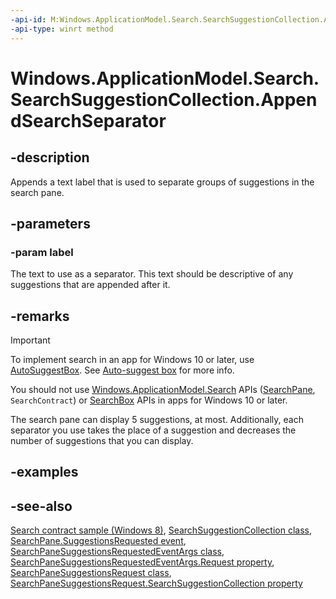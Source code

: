 ```yaml
---
-api-id: M:Windows.ApplicationModel.Search.SearchSuggestionCollection.AppendSearchSeparator(System.String)
-api-type: winrt method
---
```


<!-- Method syntax
public void AppendSearchSeparator(System.String label)
-->

# Windows.ApplicationModel.Search.SearchSuggestionCollection.AppendSearchSeparator

## -description

Appends a text label that is used to separate groups of suggestions in the search pane.

## -parameters

### -param label

The text to use as a separator. This text should be descriptive of any suggestions that are appended after it.

## -remarks

> [!IMPORTANT]
> To implement search in an app for Windows 10 or later, use [AutoSuggestBox](/uwp/api/windows.ui.xaml.controls.autosuggestbox). See [Auto-suggest box](/windows/apps/design/controls/auto-suggest-box) for more info.
>
> You should not use [Windows.ApplicationModel.Search](/uwp/api/windows.applicationmodel.search) APIs ([SearchPane](/uwp/api/windows.applicationmodel.search.searchpane), `SearchContract`) or [SearchBox](../windows.ui.xaml.controls/searchbox.md) APIs in apps for Windows 10 or later.

The search pane can display 5 suggestions, at most. Additionally, each separator you use takes the place of a suggestion and decreases the number of suggestions that you can display.

## -examples

## -see-also

[Search contract sample (Windows 8)](https://github.com/microsoftarchive/msdn-code-gallery-microsoft/tree/master/Official%20Windows%20Platform%20Sample/Windows%208.1%20Store%20app%20samples/99866-Windows%208.1%20Store%20app%20samples/Search%20contract%20sample), [SearchSuggestionCollection class](searchsuggestioncollection.md), [SearchPane.SuggestionsRequested event](searchpane_suggestionsrequested.md), [SearchPaneSuggestionsRequestedEventArgs class](searchpanesuggestionsrequestedeventargs.md), [SearchPaneSuggestionsRequestedEventArgs.Request property](searchpanesuggestionsrequestedeventargs_request.md), [SearchPaneSuggestionsRequest class](searchpanesuggestionsrequest.md), [SearchPaneSuggestionsRequest.SearchSuggestionCollection property](searchpanesuggestionsrequest_searchsuggestioncollection.md)
